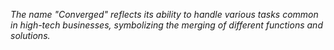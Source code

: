 *The name "Converged" reflects its ability to handle
various tasks common in high-tech businesses, symbolizing the merging of different functions and solutions.*
